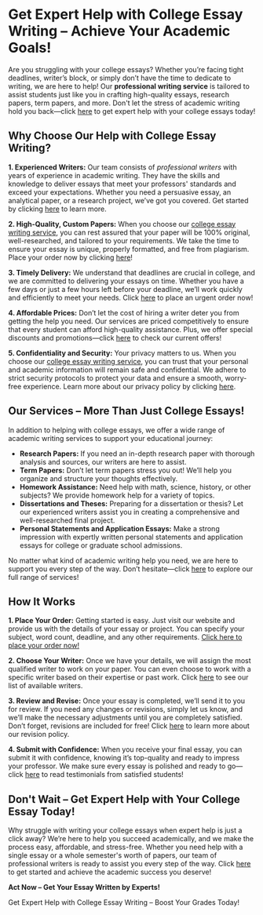 <h1>Get Expert Help with College Essay Writing – Achieve Your Academic Goals!</h1>

<p>Are you struggling with your college essays? Whether you’re facing tight deadlines, writer’s block, or simply don’t have the time to dedicate to writing, we are here to help! Our <strong>professional writing service</strong> is tailored to assist students just like you in crafting high-quality essays, research papers, term papers, and more. Don't let the stress of academic writing hold you back—click <a href="https://tinyurl.com/topessay?keyword=help+with+college+essay+writing">here</a> to get expert help with your college essays today!</p>

<h2>Why Choose Our Help with College Essay Writing?</h2>

<p><strong>1. Experienced Writers:</strong> Our team consists of <em>professional writers</em> with years of experience in academic writing. They have the skills and knowledge to deliver essays that meet your professors' standards and exceed your expectations. Whether you need a persuasive essay, an analytical paper, or a research project, we’ve got you covered. Get started by clicking <a href="https://tinyurl.com/topessay?keyword=help+with+college+essay+writing">here</a> to learn more.</p>

<p><strong>2. High-Quality, Custom Papers:</strong> When you choose our <a href="https://tinyurl.com/topessay?keyword=help+with+college+essay+writing">college essay writing service</a>, you can rest assured that your paper will be 100% original, well-researched, and tailored to your requirements. We take the time to ensure your essay is unique, properly formatted, and free from plagiarism. Place your order now by clicking <a href="https://tinyurl.com/topessay?keyword=help+with+college+essay+writing">here</a>!</p>

<p><strong>3. Timely Delivery:</strong> We understand that deadlines are crucial in college, and we are committed to delivering your essays on time. Whether you have a few days or just a few hours left before your deadline, we’ll work quickly and efficiently to meet your needs. Click <a href="https://tinyurl.com/topessay?keyword=help+with+college+essay+writing">here</a> to place an urgent order now!</p>

<p><strong>4. Affordable Prices:</strong> Don’t let the cost of hiring a writer deter you from getting the help you need. Our services are priced competitively to ensure that every student can afford high-quality assistance. Plus, we offer special discounts and promotions—click <a href="https://tinyurl.com/topessay?keyword=help+with+college+essay+writing">here</a> to check our current offers!</p>

<p><strong>5. Confidentiality and Security:</strong> Your privacy matters to us. When you choose our <a href="https://tinyurl.com/topessay?keyword=help+with+college+essay+writing">college essay writing service</a>, you can trust that your personal and academic information will remain safe and confidential. We adhere to strict security protocols to protect your data and ensure a smooth, worry-free experience. Learn more about our privacy policy by clicking <a href="https://tinyurl.com/topessay?keyword=help+with+college+essay+writing">here</a>.</p>

<h2>Our Services – More Than Just College Essays!</h2>

<p>In addition to helping with college essays, we offer a wide range of academic writing services to support your educational journey:</p>

<ul>
  <li><strong>Research Papers:</strong> If you need an in-depth research paper with thorough analysis and sources, our writers are here to assist.</li>
  <li><strong>Term Papers:</strong> Don’t let term papers stress you out! We’ll help you organize and structure your thoughts effectively.</li>
  <li><strong>Homework Assistance:</strong> Need help with math, science, history, or other subjects? We provide homework help for a variety of topics.</li>
  <li><strong>Dissertations and Theses:</strong> Preparing for a dissertation or thesis? Let our experienced writers assist you in creating a comprehensive and well-researched final project.</li>
  <li><strong>Personal Statements and Application Essays:</strong> Make a strong impression with expertly written personal statements and application essays for college or graduate school admissions.</li>
</ul>

<p>No matter what kind of academic writing help you need, we are here to support you every step of the way. Don’t hesitate—click <a href="https://tinyurl.com/topessay?keyword=help+with+college+essay+writing">here</a> to explore our full range of services!</p>

<h2>How It Works</h2>

<p><strong>1. Place Your Order:</strong> Getting started is easy. Just visit our website and provide us with the details of your essay or project. You can specify your subject, word count, deadline, and any other requirements. <a href="https://tinyurl.com/topessay?keyword=help+with+college+essay+writing">Click here to place your order now!</a></p>

<p><strong>2. Choose Your Writer:</strong> Once we have your details, we will assign the most qualified writer to work on your paper. You can even choose to work with a specific writer based on their expertise or past work. Click <a href="https://tinyurl.com/topessay?keyword=help+with+college+essay+writing">here</a> to see our list of available writers.</p>

<p><strong>3. Review and Revise:</strong> Once your essay is completed, we’ll send it to you for review. If you need any changes or revisions, simply let us know, and we’ll make the necessary adjustments until you are completely satisfied. Don’t forget, revisions are included for free! Click <a href="https://tinyurl.com/topessay?keyword=help+with+college+essay+writing">here</a> to learn more about our revision policy.</p>

<p><strong>4. Submit with Confidence:</strong> When you receive your final essay, you can submit it with confidence, knowing it’s top-quality and ready to impress your professor. We make sure every essay is polished and ready to go—click <a href="https://tinyurl.com/topessay?keyword=help+with+college+essay+writing">here</a> to read testimonials from satisfied students!</p>

<h2>Don't Wait – Get Expert Help with Your College Essay Today!</h2>

<p>Why struggle with writing your college essays when expert help is just a click away? We’re here to help you succeed academically, and we make the process easy, affordable, and stress-free. Whether you need help with a single essay or a whole semester's worth of papers, our team of professional writers is ready to assist you every step of the way. Click <a href="https://tinyurl.com/topessay?keyword=help+with+college+essay+writing">here</a> to get started and achieve the academic success you deserve!</p>

<p><strong>Act Now – Get Your Essay Written by Experts!</strong></p>
Get Expert Help with College Essay Writing – Boost Your Grades Today!

